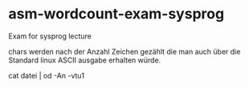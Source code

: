 # asm-wordcount-exam-sysprog
Exam for sysprog lecture

chars werden nach der Anzahl Zeichen gezählt die man auch über die Standard linux ASCII ausgabe erhalten würde.

cat datei | od -An -vtu1
